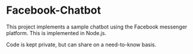 # Facebook-Chatbot
This project implements a sample chatbot using the Facebook messenger platform. This is implemented in Node.js.

Code is kept private, but can share on a need-to-know basis.

